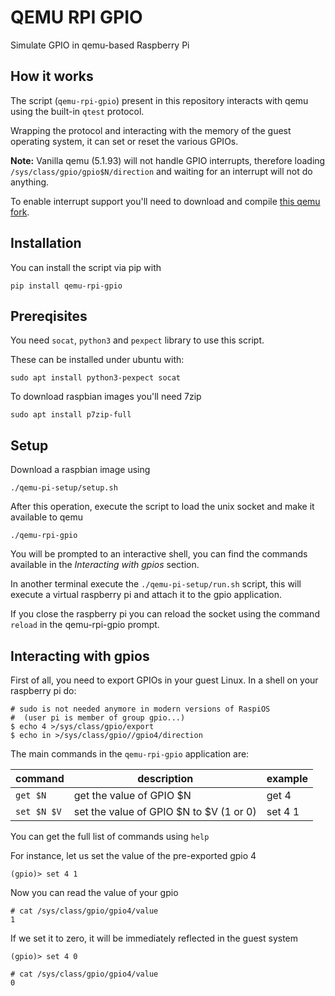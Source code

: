 # QEMU RPI GPIO
Simulate GPIO in qemu-based Raspberry Pi

## How it works
The script (`qemu-rpi-gpio`) present in this repository interacts with qemu 
using the built-in `qtest` protocol.

Wrapping the protocol and interacting with the memory of the guest operating
system, it can set or reset the various GPIOs.

**Note:** Vanilla qemu (5.1.93) will not handle GPIO interrupts, therefore
loading `/sys/class/gpio/gpio$N/direction` and waiting for an interrupt
will not do anything.

To enable interrupt support you'll need to download and compile
[this qemu fork](https://github.com/berdav/qemu).

## Installation
You can install the script via pip with
```
pip install qemu-rpi-gpio
```

## Prereqisites
You need `socat`, `python3` and `pexpect` library to use this
script.

These can be installed under ubuntu with:
```
sudo apt install python3-pexpect socat
```

To download raspbian images you'll need 7zip
```
sudo apt install p7zip-full
```

## Setup
Download a raspbian image using
```
./qemu-pi-setup/setup.sh
```

After this operation, execute the script to load the unix socket and make it
available to qemu
```
./qemu-rpi-gpio
```

You will be prompted to an interactive shell, you can find the commands available
in the *Interacting with gpios* section.

In another terminal execute the `./qemu-pi-setup/run.sh` script, this will execute a virtual
raspberry pi and attach it to the gpio application.

If you close the raspberry pi you can reload the socket using the command
`reload` in the qemu-rpi-gpio prompt.

## Interacting with gpios

First of all, you need to export GPIOs in your guest Linux.
In a shell on your raspberry pi do:
```
# sudo is not needed anymore in modern versions of RaspiOS
#  (user pi is member of group gpio...)
$ echo 4 >/sys/class/gpio/export
$ echo in >/sys/class/gpio//gpio4/direction
```

The main commands in the `qemu-rpi-gpio` application are:

| command     | description                             | example |
|-------------|-----------------------------------------|---------|
| `get $N`    | get the value of GPIO $N                | get 4   |
| `set $N $V` | set the value of GPIO $N to $V (1 or 0) | set 4 1 |

You can get the full list of commands using `help`

For instance, let us set the value of the pre-exported gpio 4
```
(gpio)> set 4 1
```

Now you can read the value of your gpio 

```
# cat /sys/class/gpio/gpio4/value
1
```

If we set it to zero, it will be immediately reflected in the guest system
```
(gpio)> set 4 0
```
```
# cat /sys/class/gpio/gpio4/value
0
```
